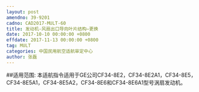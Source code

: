 ```yaml
---
layout: post
amendno: 39-9201
cadno: CAD2017-MULT-60
title: 发动机-风扇出口导向叶片结构—更换
date: 2017-10-10 00:00:00 +0800
effdate: 2017-11-13 00:00:00 +0800
tag: MULT
categories: 中国民用航空适航审定中心
author: 张磊
---
```


##适用范围:
本适航指令适用于GE公司CF34-8E2，CF34-8E2A1，CF34-8E5，CF34-8E5A1，CF34-8E5A2，CF34-8E6和CF34-8E6A1型号涡扇发动机。

